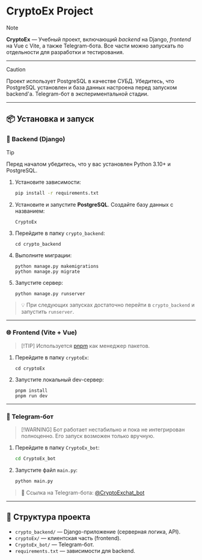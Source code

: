 # CryptoEx Project

> [!NOTE]  
> **CryptoEx** — Учебный проект, включающий *backend* на Django, *frontend* на Vue с Vite, а также Telegram-бота. Все части можно запускать по отдельности для разработки и тестирования.

---

> [!CAUTION]  
> Проект использует PostgreSQL в качестве СУБД. Убедитесь, что PostgreSQL установлен и база данных настроена перед запуском backend'а. Telegram-бот в экспериментальной стадии.

---

## 📦 Установка и запуск

### 🔁 Backend (Django)

> [!TIP]  
> Перед началом убедитесь, что у вас установлен Python 3.10+ и PostgreSQL.

1. Установите зависимости:
   ```bash
   pip install -r requirements.txt
   ```

2. Установите и запустите **PostgreSQL**.
   Создайте базу данных с названием:

   ```
   CryptoEx
   ```

3. Перейдите в папку `crypto_backend`:

   ```
   cd crypto_backend
   ```

4. Выполните миграции:

   ```
   python manage.py makemigrations
   python manage.py migrate
   ```

5. Запустите сервер:

   ```
   python manage.py runserver
   ```

> 💡 При следующих запусках достаточно перейти в `crypto_backend` и запустить `runserver`.

---

### 🌐 Frontend (Vite + Vue)

> \[!TIP]
> Используется [pnpm](https://pnpm.io/) как менеджер пакетов.

1. Перейдите в папку `cryptoEx`:

   ```
   cd cryptoEx
   ```

2. Запустите локальный dev-сервер:

   ```
   pnpm install
   pnpm run dev
   ```

---

### 🤖 Telegram-бот

> \[!WARNING]
> Бот работает нестабильно и пока не интегрирован полноценно. Его запуск возможен только вручную.

1. Перейдите в папку `CryptoEx_bot`:

   ```bash
   cd CryptoEx_bot
   ```

2. Запустите файл `main.py`:

   ```bash
   python main.py
   ```

> 📎 Ссылка на Telegram-бота: [@CryptoExchat\_bot](https://t.me/CryptoExchat_bot)

---

## 📁 Структура проекта

* `crypto_backend/` — Django-приложение (серверная логика, API).
* `cryptoEx/` — клиентская часть (frontend).
* `CryptoEx_bot/` — Telegram-бот.
* `requirements.txt` — зависимости для backend.
